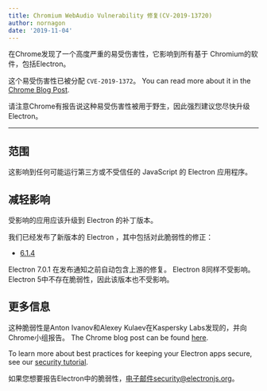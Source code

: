 ```yaml
---
title: Chromium WebAudio Vulnerability 修复(CV-2019-13720)
author: nornagon
date: '2019-11-04'
---
```


在Chrome发现了一个高度严重的易受伤害性，它影响到所有基于 Chromium的软件，包括Electron。

这个易受伤害性已被分配 `CVE-2019-1372`。  You can read more about it in the [Chrome Blog Post][announcement].

请注意Chrome有报告说这种易受伤害性被用于野生，因此强烈建议您尽快升级 Electron。

---

## 范围

这影响到任何可能运行第三方或不受信任的 JavaScript 的 Electron 应用程序。

## 减轻影响

受影响的应用应该升级到 Electron 的补丁版本。

我们已经发布了新版本的 Electron ，其中包括对此脆弱性的修正：
  * [6.1.4](https://github.com/electron/electron/releases/tag/v6.1.4)

Electron 7.0.1 在发布通知之前自动包含上游的修复。 Electron 8同样不受影响。 Electron 5中不存在脆弱性，因此该版本也不受影响。

## 更多信息

这种脆弱性是Anton Ivanov和Alexey Kulaev在Kaspersky Labs发现的，并向Chrome小组报告。 The Chrome blog post can be found [here][announcement].

To learn more about best practices for keeping your Electron apps secure, see our [security tutorial][].

如果您想要报告Electron中的脆弱性，电子邮件security@electronjs.org。

[security tutorial]: https://electronjs.org/docs/tutorial/security
[announcement]: https://chromereleases.googleblog.com/2019/10/stable-channel-update-for-desktop_31.html
[announcement]: https://chromereleases.googleblog.com/2019/10/stable-channel-update-for-desktop_31.html
